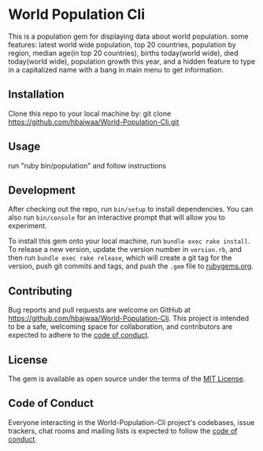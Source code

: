 # World Population Cli

This is a population gem for displaying data about world population.
some features: latest world wide population, top 20 countries, population by region,
median age(in top 20 countries), births today(world wide), died today(world wide),
population growth this year, and a hidden feature to type in a capitalized name with a bang
in main menu to get information.

## Installation

Clone this repo to your local machine by:
git clone https://github.com/hbajwaa/World-Population-Cli.git

## Usage

run "ruby bin/population" and follow instructions

## Development

After checking out the repo, run `bin/setup` to install dependencies. You can also run `bin/console` for an interactive prompt that will allow you to experiment.

To install this gem onto your local machine, run `bundle exec rake install`. To release a new version, update the version number in `version.rb`, and then run `bundle exec rake release`, which will create a git tag for the version, push git commits and tags, and push the `.gem` file to [rubygems.org](https://rubygems.org).

## Contributing

Bug reports and pull requests are welcome on GitHub at https://github.com/hbajwaa/World-Population-Cli. This project is intended to be a safe, welcoming space for collaboration, and contributors are expected to adhere to the [code of conduct](https://github.com/hbajwaa/world-population-cli/blob/master/CODE_OF_CONDUCT.md).


## License

The gem is available as open source under the terms of the [MIT License](https://opensource.org/licenses/MIT).

## Code of Conduct

Everyone interacting in the World-Population-Cli project's codebases, issue trackers, chat rooms and mailing lists is expected to follow the [code of conduct](https://github.com/hbajwaa/world-population-cli/blob/master/CODE_OF_CONDUCT.md).
